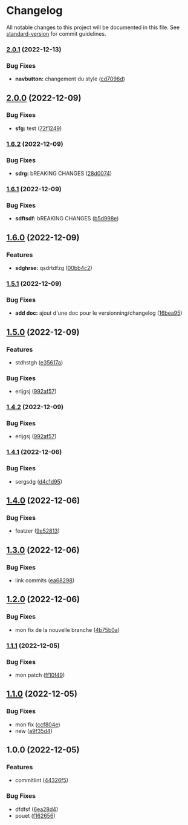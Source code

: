 # Changelog

All notable changes to this project will be documented in this file. See [standard-version](https://github.com/conventional-changelog/standard-version) for commit guidelines.

### [2.0.1](https://github.com/SleepFast/tadam/compare/v2.0.0...v2.0.1) (2022-12-13)


### Bug Fixes

* **navbutton:** changement du style ([cd7096d](https://github.com/SleepFast/tadam/commit/cd7096d9f37fbd70100a83284a7034c51db1e647))

## [2.0.0](https://github.com/SleepFast/tadam/compare/v1.6.2...v2.0.0) (2022-12-09)


### Bug Fixes

* **sfg:** test ([72f1249](https://github.com/SleepFast/tadam/commit/72f1249bf5160eee26cd030c0bff25c29550da86))

### [1.6.2](https://github.com/SleepFast/tadam/compare/v1.6.1...v1.6.2) (2022-12-09)


### Bug Fixes

* **sdrg:** bREAKING CHANGES ([28d0074](https://github.com/SleepFast/tadam/commit/28d0074d2e57b8f1dea7bd9aacff95a2d2335c9a))

### [1.6.1](https://github.com/SleepFast/tadam/compare/v1.6.0...v1.6.1) (2022-12-09)


### Bug Fixes

* **sdftsdf:** bREAKING CHANGES ([b5d998e](https://github.com/SleepFast/tadam/commit/b5d998e51a62103b4f483910831026ab532261b2))

## [1.6.0](https://github.com/SleepFast/tadam/compare/v1.5.1...v1.6.0) (2022-12-09)


### Features

* **sdghrse:** qsdrtdfzg ([00bb4c2](https://github.com/SleepFast/tadam/commit/00bb4c2b7045d06ff080a44fd017b23d233fbb64))

### [1.5.1](https://github.com/SleepFast/tadam/compare/v1.5.0...v1.5.1) (2022-12-09)


### Bug Fixes

* **add doc:** ajout d'une doc pour le versionning/changelog ([16bea95](https://github.com/SleepFast/tadam/commit/16bea957ac35160de41152b0b6df7d9c20001f99))

## [1.5.0](https://github.com/SleepFast/tadam/compare/v1.4.1...v1.5.0) (2022-12-09)


### Features

* stdhstgh ([e35617a](https://github.com/SleepFast/tadam/commit/e35617ab8d909ef5f57211367870fec77a407ffb))


### Bug Fixes

* erijgsj ([992af57](https://github.com/SleepFast/tadam/commit/992af575ee71adec00d16da5e74040caf2567dbc))

### [1.4.2](https://github.com/SleepFast/tadam/compare/v1.4.1...v1.4.2) (2022-12-09)


### Bug Fixes

* erijgsj ([992af57](https://github.com/SleepFast/tadam/commit/992af575ee71adec00d16da5e74040caf2567dbc))

### [1.4.1](https://github.com/SleepFast/tadam/compare/v1.4.0...v1.4.1) (2022-12-06)


### Bug Fixes

* sergsdg ([d4c1d95](https://github.com/SleepFast/tadam/commit/d4c1d952234cbbbfd9a6aef5a49995d22f69ba1c))

## [1.4.0](https://github.com/SleepFast/tadam/compare/v1.3.0...v1.4.0) (2022-12-06)


### Bug Fixes

* featzer ([9e52813](https://github.com/SleepFast/tadam/commit/9e528135de8d493deb16e7814cd277b80c243ee3))

## [1.3.0](https://github.com/SleepFast/tadam/compare/v1.2.0...v1.3.0) (2022-12-06)


### Bug Fixes

* link commits ([ea68298](https://github.com/SleepFast/tadam/commit/ea6829885c2c07d2802b29390b679303e4728ec6))

## [1.2.0](https://github.com/mokkapps/changelog-generator-demo/compare/v1.1.1...v1.2.0) (2022-12-06)


### Bug Fixes

* mon fix de la nouvelle branche ([4b75b0a](https://github.com/mokkapps/changelog-generator-demo/commits/4b75b0a02125ba1dae48bbe2f7f5ff6bf534576e))

### [1.1.1](https://github.com/mokkapps/changelog-generator-demo/compare/v1.1.0...v1.1.1) (2022-12-05)


### Bug Fixes

* mon patch ([ff10f49](https://github.com/mokkapps/changelog-generator-demo/commits/ff10f4924287c6085db1417e57dd83f24e322479))

## [1.1.0](https://github.com/mokkapps/changelog-generator-demo/compare/v1.0.0...v1.1.0) (2022-12-05)


### Bug Fixes

* mon fix ([ccf804e](https://github.com/mokkapps/changelog-generator-demo/commits/ccf804e06d422027062c3c68edf9cce67b567ad8))
* new ([a9f35d4](https://github.com/mokkapps/changelog-generator-demo/commits/a9f35d44cf3cf452e933b7450dac58ab3277d61f))

## 1.0.0 (2022-12-05)


### Features

* commitlint ([44326f5](https://github.com/mokkapps/changelog-generator-demo/commits/44326f555c92c04666c1b61c3e2dd178f98c4b41))


### Bug Fixes

* dfdfsf ([6ea28d4](https://github.com/mokkapps/changelog-generator-demo/commits/6ea28d4de4c54ac2721933fe1e9963c656fba7d8))
* pouet ([f162656](https://github.com/mokkapps/changelog-generator-demo/commits/f1626561b33c7e8cc65cd53d32237e7059d47463))
